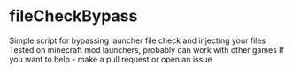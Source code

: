 # fileCheckBypass
Simple script for bypassing launcher file check and injecting your files
Tested on minecraft mod launchers, probably can work with other games
If you want to help - make a pull request or open an issue
